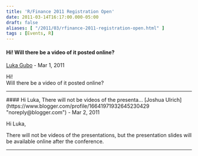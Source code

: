 ```yaml
---
title: 'R/Finance 2011 Registration Open'
date: 2011-03-14T16:17:00.000-05:00
draft: false
aliases: [ "/2011/03/rfinance-2011-registration-open.html" ]
tags : [Events, R]
---
```


#### Hi! Will there be a video of it posted online?
[Luka Gubo](https://www.blogger.com/profile/04107718773959474641 "noreply@blogger.com") - <time datetime="2011-03-14T16:51:25.285-05:00">Mar 1, 2011</time>

Hi!  
Will there be a video of it posted online?
<hr />
#### Hi Luka, There will not be videos of the presenta...
[Joshua Ulrich](https://www.blogger.com/profile/16641971932645230429 "noreply@blogger.com") - <time datetime="2011-03-15T12:15:39.273-05:00">Mar 2, 2011</time>

Hi Luka,  
  
There will not be videos of the presentations, but the presentation slides will be available online after the conference.
<hr />
